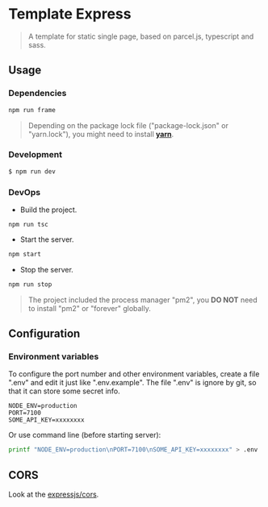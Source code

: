 # Template Express

> A template for static single page, based on parcel.js, typescript and sass.

## Usage

### Dependencies

```bash
npm run frame
```

> Depending on the package lock file ("package-lock.json" or "yarn.lock"), you might need to install [**yarn**](https://yarnpkg.com/zh-Hans/docs/install).

### Development

```bash
$ npm run dev
```

### DevOps

* Build the project.

```
npm run tsc
```

* Start the server.

```bash
npm start
```

* Stop the server.

```bash
npm run stop
```

> The project included the process manager "pm2", you **DO NOT** need to install "pm2" or "forever" globally.

## Configuration

### Environment variables

To configure the port number and other environment variables, create a file ".env" and edit it just like ".env.example". The file ".env" is ignore by git, so that it can store some secret info.

```
NODE_ENV=production
PORT=7100
SOME_API_KEY=xxxxxxxx
```

Or use command line (before starting server):

```bash
printf "NODE_ENV=production\nPORT=7100\nSOME_API_KEY=xxxxxxxx" > .env
```

## CORS

Look at the [expressjs/cors](https://github.com/expressjs/cors).
